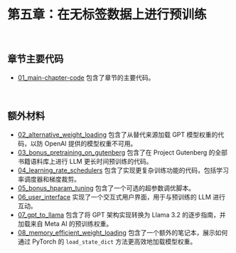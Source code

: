 # 第五章：在无标签数据上进行预训练

&nbsp;
## 章节主要代码

- [01_main-chapter-code](01_main-chapter-code) 包含了章节的主要代码。

&nbsp;
## 额外材料

- [02_alternative_weight_loading](02_alternative_weight_loading) 包含了从替代来源加载 GPT 模型权重的代码，以防 OpenAI 提供的模型权重不可用。
- [03_bonus_pretraining_on_gutenberg](03_bonus_pretraining_on_gutenberg) 包含了在 Project Gutenberg 的全部书籍语料库上进行 LLM 更长时间预训练的代码。
- [04_learning_rate_schedulers](04_learning_rate_schedulers) 包含了实现更复杂训练功能的代码，包括学习率调度器和梯度裁剪。
- [05_bonus_hparam_tuning](05_bonus_hparam_tuning) 包含了一个可选的超参数调优脚本。
- [06_user_interface](06_user_interface) 实现了一个交互式用户界面，用于与预训练的 LLM 进行互动。
- [07_gpt_to_llama](07_gpt_to_llama) 包含了将 GPT 架构实现转换为 Llama 3.2 的逐步指南，并加载来自 Meta AI 的预训练权重。
- [08_memory_efficient_weight_loading](08_memory_efficient_weight_loading) 包含了一个额外的笔记本，展示如何通过 PyTorch 的 `load_state_dict` 方法更高效地加载模型权重。